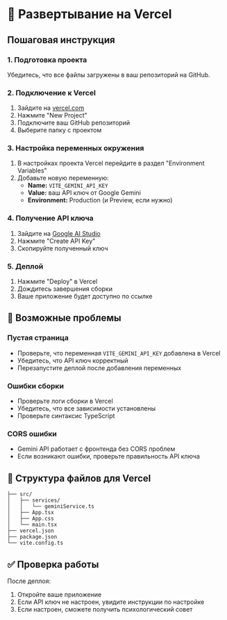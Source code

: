 # 🚀 Развертывание на Vercel

## Пошаговая инструкция

### 1. Подготовка проекта
Убедитесь, что все файлы загружены в ваш репозиторий на GitHub.

### 2. Подключение к Vercel
1. Зайдите на [vercel.com](https://vercel.com)
2. Нажмите "New Project"
3. Подключите ваш GitHub репозиторий
4. Выберите папку с проектом

### 3. Настройка переменных окружения
1. В настройках проекта Vercel перейдите в раздел "Environment Variables"
2. Добавьте новую переменную:
   - **Name:** `VITE_GEMINI_API_KEY`
   - **Value:** ваш API ключ от Google Gemini
   - **Environment:** Production (и Preview, если нужно)

### 4. Получение API ключа
1. Зайдите на [Google AI Studio](https://makersuite.google.com/app/apikey)
2. Нажмите "Create API Key"
3. Скопируйте полученный ключ

### 5. Деплой
1. Нажмите "Deploy" в Vercel
2. Дождитесь завершения сборки
3. Ваше приложение будет доступно по ссылке

## 🔧 Возможные проблемы

### Пустая страница
- Проверьте, что переменная `VITE_GEMINI_API_KEY` добавлена в Vercel
- Убедитесь, что API ключ корректный
- Перезапустите деплой после добавления переменных

### Ошибки сборки
- Проверьте логи сборки в Vercel
- Убедитесь, что все зависимости установлены
- Проверьте синтаксис TypeScript

### CORS ошибки
- Gemini API работает с фронтенда без CORS проблем
- Если возникают ошибки, проверьте правильность API ключа

## 📝 Структура файлов для Vercel

```
├── src/
│   ├── services/
│   │   └── geminiService.ts
│   ├── App.tsx
│   ├── App.css
│   └── main.tsx
├── vercel.json
├── package.json
└── vite.config.ts
```

## ✅ Проверка работы

После деплоя:
1. Откройте ваше приложение
2. Если API ключ не настроен, увидите инструкции по настройке
3. Если настроен, сможете получить психологический совет
